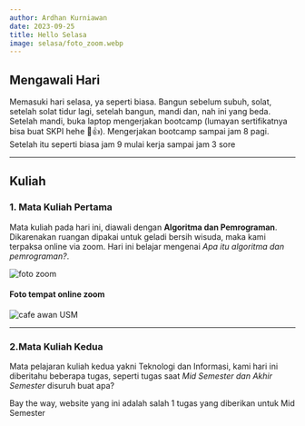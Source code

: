```yaml
---
author: Ardhan Kurniawan
date: 2023-09-25
title: Hello Selasa
image: selasa/foto_zoom.webp
---
```


## Mengawali Hari
Memasuki hari selasa, ya seperti biasa. Bangun sebelum subuh, solat, setelah solat tidur lagi, setelah bangun, mandi dan, nah ini yang beda. Setelah mandi, buka laptop mengerjakan bootcamp (lumayan sertifikatnya bisa buat SKPI hehe 🤣👍). Mengerjakan bootcamp sampai jam 8 pagi. Setelah itu seperti biasa jam 9 mulai kerja sampai jam 3 sore

--------------------------------------------------------

## Kuliah

### 1. Mata Kuliah Pertama
Mata kuliah pada hari ini, diawali dengan **Algoritma dan Pemrograman**. Dikarenakan ruangan dipakai untuk geladi bersih wisuda, maka kami terpaksa online via zoom. Hari ini belajar mengenai *Apa itu algoritma dan pemrograman?*.

![foto zoom](/images/selasa/foto_zoom.webp "foto zoom")

#### Foto tempat online zoom
![cafe awan USM](/images/selasa/sunset_cafe_awan.webp "cafe awan USM")

------------------------------------------------

### 2.Mata Kuliah Kedua
Mata pelajaran kuliah kedua yakni Teknologi dan Informasi, kami hari ini diberitahu beberapa tugas, seperti tugas saat *Mid Semester dan Akhir Semester* disuruh buat apa?

Bay the way, website yang ini adalah salah 1 tugas yang diberikan untuk Mid Semester